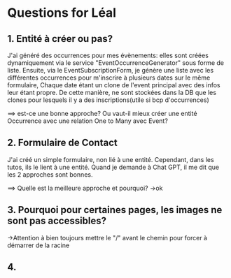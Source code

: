 # Questions for Léal

## 1. Entité à créer ou pas?
J'ai généré des occurrences pour mes évènements: elles sont créées dynamiquement via le service "EventOccurrenceGenerator" sous forme de liste.
Ensuite, via le EventSubscriptionForm, je génère une liste avec les différentes occurrences pour m'inscrire à plusieurs dates sur le même formulaire, Chaque date étant un clone de l'event principal avec des infos leur étant propre. De cette manière, ne sont stockées dans la DB que les clones pour lesquels il y a des inscriptions(utile si bcp d'occurrences)

==> est-ce une bonne approche? Ou vaut-il mieux créer une entité Occurrence avec une relation One to Many avec Event? 

## 2. Formulaire de Contact

J'ai créé un simple formulaire, non lié à une entité. Cependant, dans les tutos, ils le lient à une entité. Quand je demande à Chat GPT, il me dit que les 2 approches sont bonnes.

==> Quelle est la meilleure approche et pourquoi?
->ok

## 3. Pourquoi pour certaines pages, les images ne sont pas accessibles?
->Attention à bien toujours mettre le "/" avant le chemin pour forcer à démarrer de la racine

## 4. 